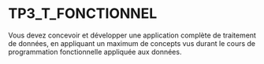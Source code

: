 # TP3_T_FONCTIONNEL
Vous devez concevoir et développer une application complète de traitement de données, en appliquant un maximum de concepts vus durant le cours de programmation fonctionnelle appliquée aux données.

